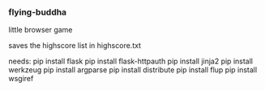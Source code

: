 ### flying-buddha

little browser game

saves the highscore list in highscore.txt

needs:
pip install flask
pip install flask-httpauth
pip install jinja2
pip install werkzeug
pip install argparse
pip install distribute
pip install flup
pip install wsgiref
